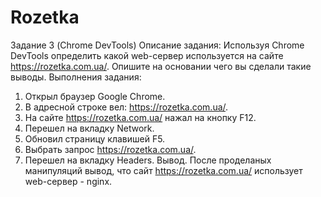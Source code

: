 # Rozetka
Задание 3 (Chrome DevTools)
Описание задания:
Используя Chrome DevTools определить какой web-сервер используется на сайте https://rozetka.com.ua/. Опишите на основании чего вы сделали такие выводы.
Выполнения задания:
1) Открыл браузер Google Chrome.
2) В адресной строке вел: https://rozetka.com.ua/.
3) На сайте  https://rozetka.com.ua/ нажал на кнопку F12.
4) Перешел на вкладку Network.
5) Обновил страницу клавишей F5.
6) Выбрать запрос https://rozetka.com.ua/.
7) Перешел на вкладку Headers.
Вывод.
После проделаных манипуляций вывод, что сайт  https://rozetka.com.ua/ использует web-сервер - nginx.
